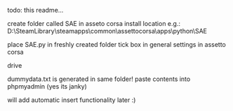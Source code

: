 todo: this readme...

create folder called SAE in asseto corsa install location e.g.:
D:\SteamLibrary\steamapps\common\assettocorsa\apps\python\SAE

place SAE.py in freshly created folder
tick box in general settings in assetto corsa

drive

dummydata.txt is generated in same folder!
paste contents into phpmyadmin (yes its janky)

will add automatic insert functionality later :)